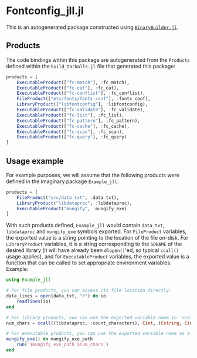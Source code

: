 # Fontconfig_jll.jl

This is an autogenerated package constructed using [`BinaryBuilder.jl`](https://github.com/JuliaPackaging/BinaryBuilder.jl).

## Products

The code bindings within this package are autogenerated from the `Products` defined within the `build_tarballs.jl` file that generated this package:

```julia
products = [
    ExecutableProduct(["fc-match"], :fc_match),
    ExecutableProduct(["fc-cat"], :fc_cat),
    ExecutableProduct(["fc-conflist"], :fc_conflist),
    FileProduct(["etc/fonts/fonts.conf"], :fonts_conf),
    LibraryProduct(["libfontconfig"], :libfontconfig),
    ExecutableProduct(["fc-validate"], :fc_validate),
    ExecutableProduct(["fc-list"], :fc_list),
    ExecutableProduct(["fc-pattern"], :fc_pattern),
    ExecutableProduct(["fc-cache"], :fc_cache),
    ExecutableProduct(["fc-scan"], :fc_scan),
    ExecutableProduct(["fc-query"], :fc_query)
]
```

## Usage example

For example purposes, we will assume that the following products were defined in the imaginary package `Example_jll`:

```julia
products = [
    FileProduct("src/data.txt", :data_txt),
    LibraryProduct("libdataproc", :libdataproc),
    ExecutableProduct("mungify", :mungify_exe)
]
```

With such products defined, `Example_jll` would contain `data_txt`, `libdataproc` and `mungify_exe` symbols exported. For `FileProduct` variables, the exported value is a string pointing to the location of the file on-disk.  For `LibraryProduct` variables, it is a string corresponding to the `SONAME` of the desired library (it will have already been `dlopen()`'ed, so typical `ccall()` usage applies), and for `ExecutableProduct` variables, the exported value is a function that can be called to set appropriate environment variables.  Example:

```julia
using Example_jll

# For file products, you can access its file location directly:
data_lines = open(data_txt, "r") do io
    readlines(io)
end

# For library products, you can use the exported variable name in `ccall()` invocations directly
num_chars = ccall((libdataproc, :count_characters), Cint, (Cstring, Cint), data_lines[1], length(data_lines[1]))

# For executable products, you can use the exported variable name as a function that you can call
mungify_exe() do mungify_exe_path
    run(`$mungify_exe_path $num_chars`)
end
```
